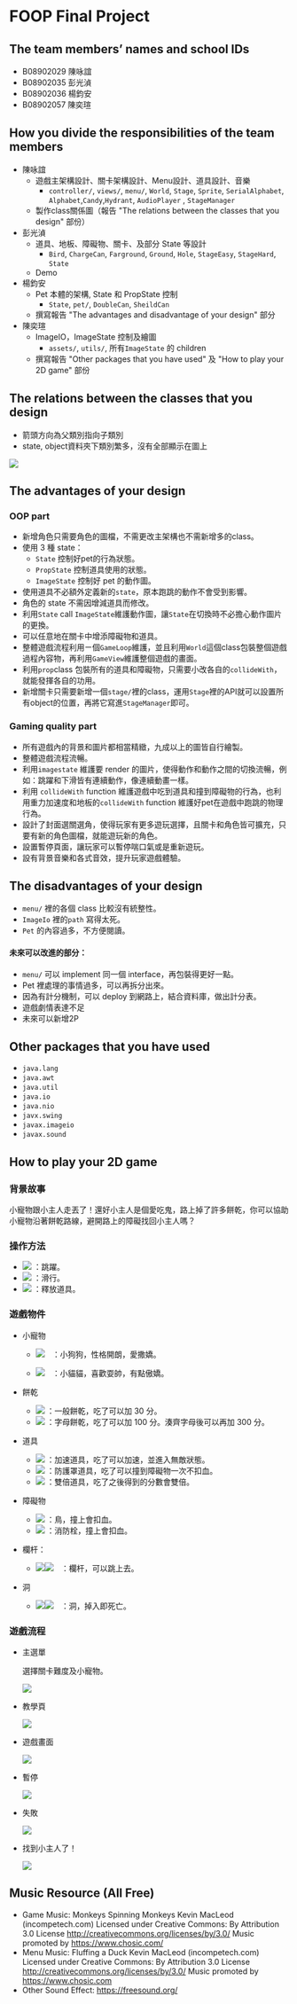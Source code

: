 # FOOP Final Project
## The team members’ names and school IDs
- B08902029 陳咏誼
- B08902035 彭光湞
- B08902036 楊鈞安
- B08902057 陳奕瑄

<!-- <br> -->

## How you divide the responsibilities of the team members

- 陳咏誼
	- 遊戲主架構設計、關卡架構設計、Menu設計、道具設計、音樂
		- `controller/`, `views/`, `menu/`, `World`, `Stage`, `Sprite`, `SerialAlphabet`, `Alphabet`,`Candy`,`Hydrant`, `AudioPlayer` , `StageManager`
	- 製作class關係圖（報告 "The relations between the classes that you design" 部份）
- 彭光湞
	- 道具、地板、障礙物、關卡、及部分 State 等設計
		- `Bird`, `ChargeCan`, `Farground`, `Ground`, `Hole`, `StageEasy`, `StageHard`, `State`
	- Demo
- 楊鈞安
    - Pet 本體的架構, State 和 PropState 控制
        - `State`, `pet/`, `DoubleCan`, `SheildCan`
    - 撰寫報告 "The advantages and disadvantage of your design" 部分
- 陳奕瑄
  - ImageIO，ImageState 控制及繪圖
      - `assets/`, `utils/`, 所有`ImageState` 的 children
  - 撰寫報告 "Other packages that you have used" 及 "How to play your 2D game" 部份

<!-- <br>
<br>
<br>
<br> -->

## The relations between the classes that you design
* 箭頭方向為父類別指向子類別
* state, object資料夾下類別繁多，沒有全部顯示在圖上

![](https://i.imgur.com/Gev91QE.png)

<!-- <br>
<br>
<br>
<br>
<br>
<br>
<br>
<br> -->

## The advantages of your design
### OOP part
* 新增角色只需要角色的圖檔，不需更改主架構也不需新增多的class。
* 使用 3 種 state：
    * `State` 控制好pet的行為狀態。
    * `PropState` 控制道具使用的狀態。
    * `ImageState` 控制好 pet 的動作圖。
* 使用道具不必額外定義新的`state`，原本跑跳的動作不會受到影響。
* 角色的 state 不需因增減道具而修改。
* 利用`State` call `ImageState`維護動作圖，讓`State`在切換時不必擔心動作圖片的更換。
* 可以任意地在關卡中增添障礙物和道具。
* 整體遊戲流程利用ㄧ個`GameLoop`維護，並且利用`World`這個class包裝整個遊戲過程內容物，再利用`GameView`維護整個遊戲的畫面。
* 利用`prop`class 包裝所有的道具和障礙物，只需要小改各自的`collideWith`，就能發揮各自的功用。
* 新增關卡只需要新增一個`stage/`裡的class，運用`Stage`裡的API就可以設置所有object的位置，再將它寫進`StageManager`即可。

### Gaming quality part
* 所有遊戲內的背景和圖片都相當精緻，九成以上的圖皆自行繪製。
* 整體遊戲流程流暢。
* 利用`imagestate` 維護要 render 的圖片，使得動作和動作之間的切換流暢，例如：跳躍和下滑皆有連續動作，像連續動畫一樣。
* 利用 `collideWith` function 維護遊戲中吃到道具和撞到障礙物的行為，也利用重力加速度和地板的`collideWith` function 維護好pet在遊戲中跑跳的物理行為。
* 設計了封面選關選角，使得玩家有更多遊玩選擇，且關卡和角色皆可擴充，只要有新的角色圖檔，就能遊玩新的角色。
* 設置暫停頁面，讓玩家可以暫停喘口氣或是重新遊玩。
* 設有背景音樂和各式音效，提升玩家遊戲體驗。

<!-- <br> -->

## The disadvantages of your design
* `menu/` 裡的各個 class 比較沒有統整性。
* `ImageIo` 裡的`path` 寫得太死。
* `Pet` 的內容過多，不方便閱讀。 
#### 未來可以改進的部分：
* `menu/` 可以 implement 同一個 interface，再包裝得更好一點。
* Pet 裡處理的事情過多，可以再拆分出來。
* 因為有計分機制，可以 deploy 到網路上，結合資料庫，做出計分表。
* 遊戲劇情表達不足
* 未來可以新增2P

<!-- <br> -->

## Other packages that you have used
- `java.lang`
- `java.awt`
- `java.util`
- `java.io`
- `java.nio`
- `javx.swing`
- `javax.imageio`
- `javax.sound`

<!-- <br> -->

## How to play your 2D game

### 背景故事
小寵物跟小主人走丟了！還好小主人是個愛吃鬼，路上掉了許多餅乾，你可以協助小寵物沿著餅乾路線，避開路上的障礙找回小主人嗎？

### 操作方法
- ![](https://i.imgur.com/k1yFJpo.png) ：跳躍。
- ![](https://i.imgur.com/zImomMZ.png) ：滑行。
- ![](https://i.imgur.com/xBJD6Du.png) ：釋放道具。

### 遊戲物件
- 小寵物
    - ![](https://i.imgur.com/n3ZJa6n.png)　：小狗狗，性格開朗，愛撒嬌。

    - ![](https://i.imgur.com/5fJ5CrD.png)　：小貓貓，喜歡耍帥，有點傲嬌。

- 餅乾
    - ![](https://i.imgur.com/1cWlNvV.png)  ：一般餅乾，吃了可以加 30 分。
    - ![](https://i.imgur.com/DRgVOnV.png)  ：字母餅乾，吃了可以加 100 分。湊齊字母後可以再加 300 分。
- 道具
    - ![](https://i.imgur.com/WacWDE6.png) ：加速道具，吃了可以加速，並進入無敵狀態。
    - ![](https://i.imgur.com/PeH7ksL.png) ：防護罩道具，吃了可以撞到障礙物一次不扣血。
    - ![](https://i.imgur.com/wLUUcKp.png) ：雙倍道具，吃了之後得到的分數會雙倍。
- 障礙物
    - ![](https://i.imgur.com/A7ETgam.png) ：鳥，撞上會扣血。
    - ![](https://i.imgur.com/csnMGjK.png) ：消防栓，撞上會扣血。
- 欄杆：
    - ![](https://i.imgur.com/DHbbKGQ.png)![](https://i.imgur.com/9NFTbXK.png)　：欄杆，可以跳上去。
- 洞
    - ![](https://i.imgur.com/1OLMvyb.png)![](https://i.imgur.com/Frp26Uo.png)　：洞，掉入即死亡。

<!-- <br>
<br>
<br> -->

### 遊戲流程
- 主選單

    選擇關卡難度及小寵物。

    ![](https://i.imgur.com/Niy2zp8.png)


- 教學頁

    ![](https://i.imgur.com/rCspt7w.png)


- 遊戲畫面

    ![](https://i.imgur.com/PdiSlPk.png)

- 暫停

    ![](https://i.imgur.com/re8CCvm.png)

<!-- <br>
<br>
<br> -->

- 失敗

    ![](https://i.imgur.com/y8wYt5U.png)


- 找到小主人了！

    ![](https://i.imgur.com/0pshVLm.png)

<!-- <br> -->

## Music Resource (All Free)
* Game Music:
Monkeys Spinning Monkeys Kevin MacLeod (incompetech.com)
Licensed under Creative Commons: By Attribution 3.0 License
http://creativecommons.org/licenses/by/3.0/
Music promoted by https://www.chosic.com/
* Menu Music:
Fluffing a Duck Kevin MacLeod (incompetech.com)
Licensed under Creative Commons: By Attribution 3.0 License
http://creativecommons.org/licenses/by/3.0/
Music promoted by https://www.chosic.com
* Other Sound Effect:
https://freesound.org/

